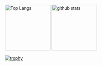 <p align="left"> 
  <img alt="Top Langs" height="150px" src="https://github-readme-stats.vercel.app/api/top-langs/?username=masayan1126&layout=compact&count_private=true&show_icons=true&theme=monokai" />
  <img alt="github stats" height="150px" src="https://github-readme-stats.vercel.app/api?username=masayan1126&count_private=true&show_icons=true&show_icons=true&theme=monokai" />
</p>

[![trophy](https://github-profile-trophy.vercel.app/?username=masayan1126&theme=monokai&column=7
)](https://github.com/ryo-ma/github-profile-trophy)

